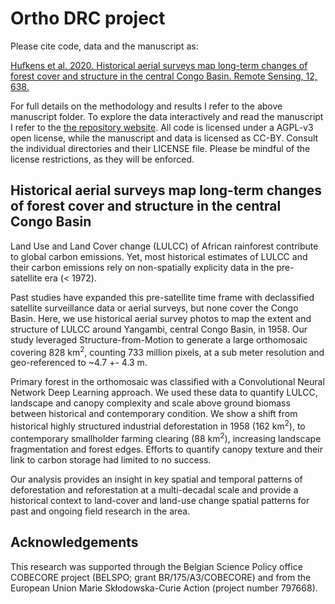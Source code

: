 # Ortho DRC project

Please cite code, data and the manuscript as:

[Hufkens et al. 2020. Historical aerial surveys map long-term changes of
forest cover and structure in the central Congo Basin. Remote Sensing, 12, 638.](https://www.mdpi.com/2072-4292/12/4/638)

For full details on the methodology and results I refer to the above manuscript folder. To explore the data interactively and read the manuscript I refer to the [the repository website](https://khufkens.github.io/orthodrc/). All code is licensed under a AGPL-v3 open license, while the manuscript and data is licensed as CC-BY. Consult the individual directories and their LICENSE file. Please be mindful of the license restrictions, as they will be enforced.

## Historical aerial surveys map long-term changes of forest cover and structure in the central Congo Basin

Land Use and Land Cover change (LULCC) of African rainforest contribute to global carbon emissions. Yet, most historical estimates of LULCC and their carbon emissions rely on non-spatially explicity data in the pre-satellite era (< 1972).

Past studies have expanded this pre-satellite time frame with declassified satellite surveillance data or aerial surveys, but none cover the Congo Basin. Here, we use historical aerial survey photos to map the extent and structure of LULCC around Yangambi, central Congo Basin, in 1958. Our study leveraged Structure-from-Motion to generate a large orthomosaic covering 828 km<sup>2</sup>, counting 733 million pixels, at a sub meter resolution and geo-referenced to ~4.7 +- 4.3 m. 

Primary forest in the orthomosaic was classified with a Convolutional Neural Network Deep Learning approach. We used these data to quantify LULCC, landscape and canopy complexity and scale above ground biomass between historical and contemporary condition. We show a shift from historical highly structured industrial deforestation in 1958 (162 km<sup>2</sup>), to contemporary smallholder farming clearing (88 km<sup>2</sup>), increasing landscape fragmentation and forest edges. Efforts to quantify canopy texture and their link to carbon storage had limited to no success. 

Our analysis provides an insight in key spatial and temporal patterns of deforestation and reforestation at a multi-decadal scale and provide a historical context to land-cover and land-use change spatial patterns for past and ongoing field research in the area.

## Acknowledgements

This research was supported through the Belgian Science Policy office COBECORE project (BELSPO; grant BR/175/A3/COBECORE) and from the European Union Marie Skłodowska-Curie Action (project number 797668).
